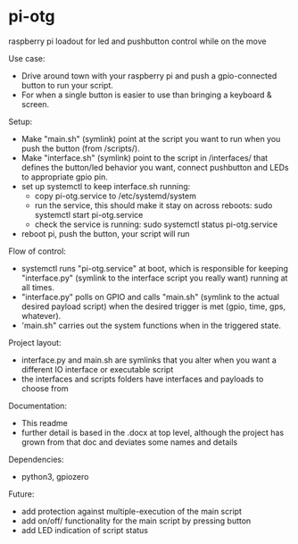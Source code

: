# pi-otg
raspberry pi loadout for led and pushbutton control while on the move

Use case:
- Drive around town with your raspberry pi and push a gpio-connected button to run your script.
- For when a single button is easier to use than bringing a keyboard & screen.

Setup:
- Make "main.sh" (symlink) point at the script you want to run when you push the button (from /scripts/).
- Make "interface.sh" (symlink) point to the script in /interfaces/ that defines the button/led behavior you want, connect pushbutton and LEDs to appropriate gpio pin.
- set up systemctl to keep interface.sh running:
  - copy pi-otg.service to /etc/systemd/system
  - run the service, this should make it stay on across reboots: sudo systemctl start pi-otg.service
  - check the service is running: sudo systemctl status pi-otg.service
- reboot pi, push the button, your script will run

Flow of control:
- systemctl runs "pi-otg.service" at boot, which is responsible for keeping "interface.py" (symlink to the interface script you really want) running at all times.
- "interface.py" polls on GPIO and calls "main.sh" (symlink to the actual desired payload script) when the desired trigger is met (gpio, time, gps, whatever).
- 'main.sh" carries out the system functions when in the triggered state.

Project layout:
- interface.py and main.sh are symlinks that you alter when you want a different IO interface or executable script
- the interfaces and scripts folders have interfaces and payloads to choose from

Documentation:
- This readme
- further detail is based in the .docx at top level, although the project has grown from that doc and deviates some names and details

Dependencies:
- python3, gpiozero

Future:
- add protection against multiple-execution of the main script
- add on/off/ functionality for the main script by pressing button
- add LED indication of script status
